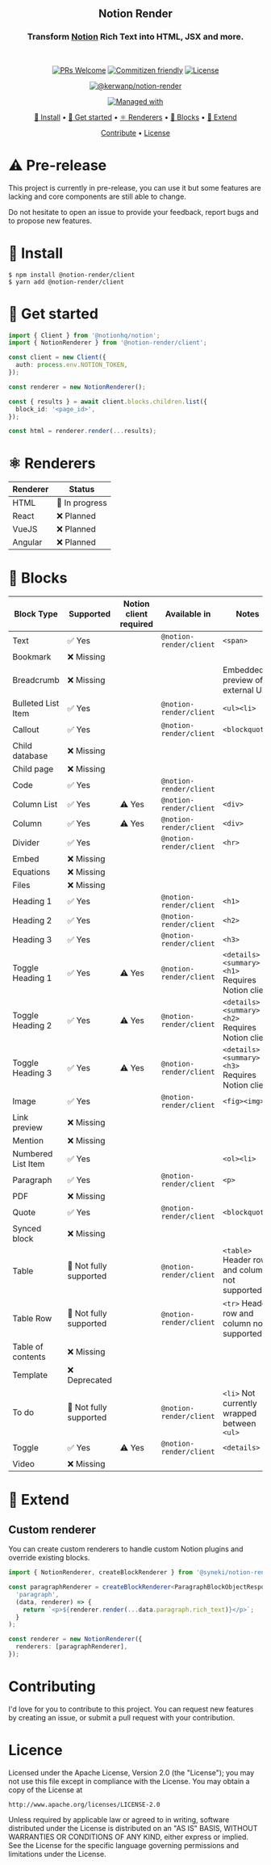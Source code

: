 <div align="center">
<br/>

## Notion Render

### Transform [Notion](https://notion.so) Rich Text into HTML, JSX and more.

<br/>
</div>

<div align="center">

[![PRs Welcome](https://img.shields.io/badge/PRs-Are%20welcome-brightgreen.svg?style=flat-square)](https://makeapullrequest.com)
[![Commitizen friendly](https://img.shields.io/badge/Commitizen-Friendly-brightgreen.svg?style=flat-square)](http://commitizen.github.io/cz-cli/)
[![License](https://img.shields.io/github/license/syneki/notion-cms?label=License&style=flat-square)](LICENCE)

[![@kerwanp/notion-render](https://img.shields.io/npm/v/@kerwanp/notion-render?label=%40kerwanp%2Fnotion-render&style=flat-square)](https://www.npmjs.com/package/@kerwanp/notion-render)

[![Managed with](https://img.shields.io/badge/Managed%20with-NX-blue.svg?style=flat-square&logo=nx)](https://nx.dev/)

[🔨 Install](#🔨-install) •
[🚀 Get started](#🚀-get-started) •
[⚛ Renderers](#⚛-renderers) •
[🎲 Blocks](#🎲-blocks) •
[🔧 Extend](#🔧-extend)

[Contribute](#contributing) •
[License](#license)

</div>

# ⚠ Pre-release

This project is currently in pre-release, you can use it but some features are lacking and core components are still able to change.

Do not hesitate to open an issue to provide your feedback, report bugs and to propose new features.

# 🔨 Install

```shell
$ npm install @notion-render/client
$ yarn add @notion-render/client
```

# 🚀 Get started

```typescript
import { Client } from '@notionhq/notion';
import { NotionRenderer } from '@notion-render/client';

const client = new Client({
  auth: process.env.NOTION_TOKEN,
});

const renderer = new NotionRenderer();

const { results } = await client.blocks.children.list({
  block_id: '<page_id>',
});

const html = renderer.render(...results);
```

# ⚛ Renderers

| Renderer | Status         |
| -------- | -------------- |
| HTML     | 🔶 In progress |
| React    | ❌ Planned     |
| VueJS    | ❌ Planned     |
| Angular  | ❌ Planned     |

# 🎲 Blocks

| Block Type         | Supported              | Notion client required | Available in            | Notes                                           |
| ------------------ | ---------------------- | ---------------------- | ----------------------- | ----------------------------------------------- |
| Text               | ✅ Yes                 |                        | `@notion-render/client` | `<span>`                                        |
| Bookmark           | ❌ Missing             |                        |                         |                                                 |
| Breadcrumb         | ❌ Missing             |                        |                         | Embedded preview of external URL                |
| Bulleted List Item | ✅ Yes                 |                        | `@notion-render/client` | `<ul><li>`                                      |
| Callout            | ✅ Yes                 |                        | `@notion-render/client` | `<blockquote>`                                  |
| Child database     | ❌ Missing             |                        |                         |                                                 |
| Child page         | ❌ Missing             |                        |                         |                                                 |
| Code               | ✅ Yes                 |                        | `@notion-render/client` | <pre><code>                                     |
| Column List        | ✅ Yes                 | ⚠ Yes                  | `@notion-render/client` | `<div>`                                         |
| Column             | ✅ Yes                 | ⚠ Yes                  | `@notion-render/client` | `<div>`                                         |
| Divider            | ✅ Yes                 |                        | `@notion-render/client` | `<hr>`                                          |
| Embed              | ❌ Missing             |                        |                         |                                                 |
| Equations          | ❌ Missing             |                        |                         |                                                 |
| Files              | ❌ Missing             |                        |                         |                                                 |
| Heading 1          | ✅ Yes                 |                        | `@notion-render/client` | `<h1>`                                          |
| Heading 2          | ✅ Yes                 |                        | `@notion-render/client` | `<h2>`                                          |
| Heading 3          | ✅ Yes                 |                        | `@notion-render/client` | `<h3>`                                          |
| Toggle Heading 1   | ✅ Yes                 | ⚠ Yes                  | `@notion-render/client` | `<details><summary><h1>` Requires Notion client |
| Toggle Heading 2   | ✅ Yes                 | ⚠ Yes                  | `@notion-render/client` | `<details><summary><h2>` Requires Notion client |
| Toggle Heading 3   | ✅ Yes                 | ⚠ Yes                  | `@notion-render/client` | `<details><summary><h3>` Requires Notion client |
| Image              | ✅ Yes                 |                        | `@notion-render/client` | `<fig><img>`                                    |
| Link preview       | ❌ Missing             |                        |                         |                                                 |
| Mention            | ❌ Missing             |                        |                         |                                                 |
| Numbered List Item | ✅ Yes                 |                        |                         | `<ol><li>`                                      |
| Paragraph          | ✅ Yes                 |                        | `@notion-render/client` | `<p>`                                           |
| PDF                | ❌ Missing             |                        |                         |                                                 |
| Quote              | ✅ Yes                 |                        | `@notion-render/client` | `<blockquote>`                                  |
| Synced block       | ❌ Missing             |                        |                         |                                                 |
| Table              | 🔶 Not fully supported |                        | `@notion-render/client` | `<table>` Header row and column not supported   |
| Table Row          | 🔶 Not fully supported |                        | `@notion-render/client` | `<tr>` Header row and column not supported      |
| Table of contents  | ❌ Missing             |                        |                         |                                                 |
| Template           | ❌ Deprecated          |                        |                         |                                                 |
| To do              | 🔶 Not fully supported |                        | `@notion-render/client` | `<li>` Not currently wrapped between `<ul>`     |
| Toggle             | ✅ Yes                 | ⚠ Yes                  | `@notion-render/client` | `<details>`                                     |
| Video              | ❌ Missing             |                        |                         |                                                 |

# 🔧 Extend

## Custom renderer

You can create custom renderers to handle custom Notion plugins and override existing blocks.

```typescript
import { NotionRenderer, createBlockRenderer } from '@syneki/notion-render';

const paragraphRenderer = createBlockRenderer<ParagraphBlockObjectResponse>(
  'paragraph',
  (data, renderer) => {
    return `<p>${renderer.render(...data.paragraph.rich_text)}</p>`;
  }
);

const renderer = new NotionRenderer({
  renderers: [paragraphRenderer],
});
```

# Contributing

I'd love for you to contribute to this project. You can request new features by creating an issue, or submit a pull request with your contribution.

# Licence

Licensed under the Apache License, Version 2.0 (the "License"); you may not use this file except in compliance with the License. You may obtain a copy of the License at

```
http://www.apache.org/licenses/LICENSE-2.0
```

Unless required by applicable law or agreed to in writing, software distributed under the License is distributed on an "AS IS" BASIS, WITHOUT WARRANTIES OR CONDITIONS OF ANY KIND, either express or implied. See the License for the specific language governing permissions and limitations under the License.
